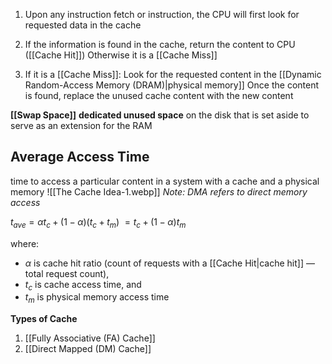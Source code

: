 1. Upon any instruction fetch or instruction,  the CPU will first look for requested data in the cache
2. If the information is found in the cache, return the content to CPU ([[Cache Hit]])
	Otherwise it is a [[Cache Miss]] 

3. If it is a [[Cache Miss]]:
	Look for the requested content in the [[Dynamic Random-Access Memory (DRAM)|physical memory]] 
	Once the content is found, replace the unused cache content with the new content

**[[Swap Space]]**
**dedicated unused space** on the disk that is set aside to serve as an extension for the RAM

## **Average Access Time**
time to access a particular content in a system with a cache and a physical memory
![[The Cache Idea-1.webp]]
*Note: DMA refers to direct memory access*

$t_{ave} = \alpha t_c + (1-\alpha)(t_c + t_m)$ 
$= t_c + (1 - \alpha ) t_m$ 

where:
- $\alpha$ is cache hit ratio (count of requests with a [[Cache Hit|cache hit]] — total request count),
- $t_c$ is cache access time, and
- $t_m$ is physical memory access time

**Types of Cache**
1. [[Fully Associative (FA) Cache]]
2. [[Direct Mapped (DM) Cache]]

